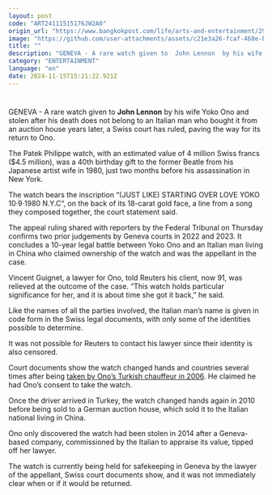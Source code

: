 ```yaml
---
layout: post
code: "ART24111515176JW2A0"
origin_url: "https://www.bangkokpost.com/life/arts-and-entertainment/2902922/stolen-lennon-watch-saga-ends"
image: "https://github.com/user-attachments/assets/c21e3a26-fcaf-468e-b795-21d78503a270"
title: ""
description: "GENEVA - A rare watch given to  John Lennon  by his wife Yoko Ono and stolen after his death does not belong to an Italian man who bought it from an auction house years later, a Swiss court has ruled, paving the way for its return to Ono."
category: "ENTERTAINMENT"
language: "en"
date: 2024-11-15T15:21:22.921Z
---
```


# 

GENEVA - A rare watch given to **John Lennon** by his wife Yoko Ono and stolen after his death does not belong to an Italian man who bought it from an auction house years later, a Swiss court has ruled, paving the way for its return to Ono.

The Patek Philippe watch, with an estimated value of 4 million Swiss francs ($4.5 million), was a 40th birthday gift to the former Beatle from his Japanese artist wife in 1980, just two months before his assassination in New York.

The watch bears the inscription “(JUST LIKE) STARTING OVER LOVE YOKO 10·9·1980 N.Y.C“, on the back of its 18-carat gold face, a line from a song they composed together, the court statement said.

The appeal ruling shared with reporters by the Federal Tribunal on Thursday confirms two prior judgements by Geneva courts in 2022 and 2023. It concludes a 10-year legal battle between Yoko Ono and an Italian man living in China who claimed ownership of the watch and was the appellant in the case.

Vincent Guignet, a lawyer for Ono, told Reuters his client, now 91, was relieved at the outcome of the case. “This watch holds particular significance for her, and it is about time she got it back,” he said.

Like the names of all the parties involved, the Italian man’s name is given in code form in the Swiss legal documents, with only some of the identities possible to determine.

It was not possible for Reuters to contact his lawyer since their identity is also censored.

Court documents show the watch changed hands and countries several times after being [taken by Ono’s Turkish chauffeur in 2006](https://www.newyorker.com/magazine/2024/06/24/the-strange-journey-of-john-lennons-stolen-patek-phillippe-watch). He claimed he had Ono’s consent to take the watch.

Once the driver arrived in Turkey, the watch changed hands again in 2010 before being sold to a German auction house, which sold it to the Italian national living in China.

Ono only discovered the watch had been stolen in 2014 after a Geneva-based company, commissioned by the Italian to appraise its value, tipped off her lawyer.

The watch is currently being held for safekeeping in Geneva by the lawyer of the appellant, Swiss court documents show, and it was not immediately clear when or if it would be returned.